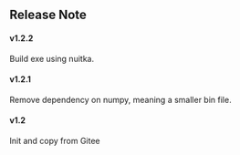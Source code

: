 ## Release Note
#### v1.2.2
Build exe using nuitka.

#### v1.2.1
Remove dependency on numpy, meaning a smaller bin file.

#### v1.2
Init and copy from Gitee